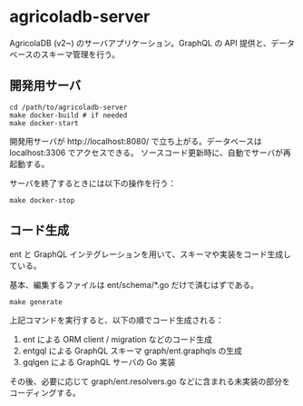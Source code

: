 # agricoladb-server

AgricolaDB (v2~) のサーバアプリケーション。GraphQL の API 提供と、データベースのスキーマ管理を行う。

## 開発用サーバ

```
cd /path/to/agricoladb-server
make docker-build # if needed
make docker-start
```

開発用サーバが http://localhost:8080/ で立ち上がる。データベースは localhost:3306 でアクセスできる。
ソースコード更新時に、自動でサーバが再起動する。

サーバを終了するときには以下の操作を行う：

```
make docker-stop
```

## コード生成

ent と GraphQL インテグレーションを用いて、スキーマや実装をコード生成している。

基本、編集するファイルは ent/schema/*.go だけで済むはずである。

```
make generate
```

上記コマンドを実行すると、以下の順でコード生成される：

1. ent による ORM client / migration などのコード生成
2. entgql による GraphQL スキーマ graph/ent.graphqls の生成
3. gqlgen による GraphQL サーバの Go 実装

その後、必要に応じて graph/ent.resolvers.go などに含まれる未実装の部分をコーディングする。
